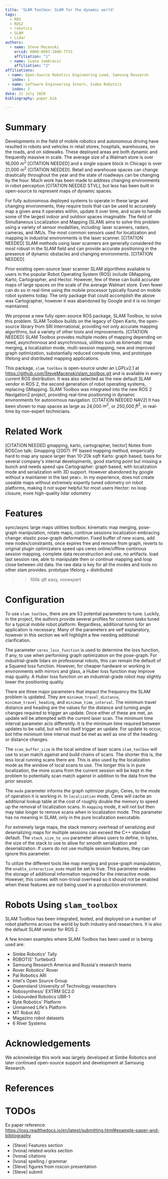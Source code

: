 ```yaml
---
title: 'SLAM Toolbox: SLAM for the dynamic world'
tags:
  - ROS
  - ROS2
  - robotics
  - SLAM
  - Lidar
authors:
  - name: Steve Macenski
    orcid: 0000-0003-1090-7733
    affiliation: "1"
  - name: Ivona Jambrecic
    affiliation: "2"
affiliations:
 - name: Open-Source Robotics Engineering Lead, Samsung Research
   index: 1
 - name: Software Engineering Intern, Simbe Robotics
   index: 2
date: 31 July 2020
bibliography: paper.bib

---
```


# Summary

Developments in the field of mobile robotics and autonomous driving have resulted in robots and vehicles in retail stores, hospitals, warehouses, on the roads, and on sidewalks.
These deployed areas are both dynamic and frequently massive in scale.
The average size of a Walmart store is over 16,000 $m^{2}$ [CITATION NEEDED] and a single square block in Chicago is over 21,000 $m^{2}$ [CITATION NEEDED].
Retail and warehouse spaces can change drastically throughout the year and the state of roadways can be changing by the hour.
Much work has been made to address changing environments in robot perception [CITATION NEEDED STVL], but less has been built in open-source to represent maps of dynamic spaces. 

For fully autonomous deployed systems to operate in these large and changing environments, they require tools that can be used to accurately map a given area it operates within, update it over time, and scale to handle some of the largest indoor and outdoor spaces imaginable.
The field of Simultaneous Localization and Mapping (SLAM) aims to solve this problem using a variety of sensor modalities, including: laser scanners, radars, cameras, and IMUs.
The most common sensors used for localization and mapping in industrial environments is the laser scanner. [CITATION NEEDED]
SLAM methods using laser scanners are generally considered the most robust in the SLAM field and can provide accurate positioning in the presence of dynamic obstacles and changing environments. [CITATION NEEDED]

Prior existing open-source laser scanner SLAM algorithms available to users in the popular Robot Operating System (ROS) include GMapping, Karto, Cartographer, and Hector.
However, few of these can build accurate maps of large spaces on the scale of the average Walmart store.
Even fewer can do so in real-time using the mobile processor typically found on mobile robot systems today.
The only package that could accomplish the above was Cartographer, however it was abandoned by Google and it is no longer maintained.

We propose a new fully open-source ROS package, SLAM Toolbox, to solve this problem.
SLAM Toolbox builds on the legacy of Open Karto, the open-source library from SRI International, providing not only accurate mapping algorithms, but a variety of other tools and improvements. [CITATION NEEDED]
SLAM Toolbox provides multiple modes of mapping depending on need, asynchronous and asynchronous, utilities such as kinematic map merging, a localization mode, multi-session mapping, new and improved graph optimization, substantially reduced compute time, and prototype lifelong and distributed mapping applications.

This package, `slam_toolbox` is open-source under an LGPLv2.1 at https://github.com/SteveMacenski/slam_toolbox.git and is available in every current ROS distribution.
It was also selected as the new default SLAM vendor in ROS 2, the second generation of robot operating systems, replacing GMapping.
SLAM Toolbox was integrated into the new ROS 2 Navigation2 project, providing real-time positioning in dynamic environments for autonomous navigation. [CITATION NEEDED NAV2]
It has been shown to map spaces as large as 24,000 $m^{2}$, or 250,000 $ft^{2}$, in real-time by non-expert technicians.

# Related Work

[CITATION NEEDED gmapping, karto, cartographer, hector]
Notes from ROSCon talk: 
  Gmapping (2007): PF based mapping method, emperically hard to map any space larger than 10-20k sqft
  Karto: graph based, basis for several company's internal developments, good starting point but missing a bunch and needs speed ups 
  Cartographer: graph based, with localization mode and serialization with 3D support. However abandoned by google without a maintainer in the last year+. In my experience, does not create useable maps without extremely expertly tuned odometry on robot platforms, making it not super helpful for most users
  Hector: no loop closure, more high-quality lidar odometry

# Features
sync/async
large maps
utilities toolbox: kinematic map merging, pose-graph manipulation, rotate maps, continue sessions
localization embracing change: elastic pose-graph deformation. Fixed buffer of new scans, add new nodes/constraints, once expires free and remove from graph, reverts to original
plugin optimizaters
speed ups
ceres
online/offline
continous session mapping, complete data reconstruction and use, no artifacts. load last session raw, able to manipulate then or continue mapping and loop close between old data. 
the raw data is key for all the modes and tools no other slam provides.
prototype lifelong + distributed
>>100k qft
easy, nonexpert


# Configuration

To use `slam_toolbox`, there are are 53 potential parameters to tune.
Luckily, in the project, the authors provide several profiles for common tasks tuned for a typical mobile robot platform.
Regardless, additional tuning for an application is necessary.
Many of the parameters are self explanatory, however in this section we will highlight a few needing additional clarification.

The parameter `ceres_loss_function` is used to determine the loss function, if any, to use when performing graph optimization on the pose-graph. For industrial-grade lidars on professional robots, this can remain the default of a Squared loss function. However, for cheaper hardware or working in environments with mirrors and glass, a Huber loss function may improve map quality. A Huber loss function on an industrial-grade robot may slightly lower the positioning quality.

There are three major parameters that impact the frequency the SLAM problem is updated. They are `minimum_travel_distance`, `minimum_travel_heading`, and `minimum_time_interval`. The minimum travel distance and heading are the values for the distance and turning angle changes required to trigger an update. Once either of these are met, an update will be attempted with the current laser scan. The minimum time interval parameter acts differently. It is the minimum time required between updates to be valid, but will not itself trigger an update. For update to occur, bot hthe minimum time interval must be met as well as one of the heading or distance changes. 

The `scan_buffer_size` is the local window of laser scans `slam_toolbox` will use to scan match against and build chains of scans. The shorter this is, the less local running scans there are. This is also used by the localization mode as the window of local scans to use. The longer this is in pure localization, the more scans from the current session will be kept in the problem to potentially scan match against in addition to the data from the prior session.

The `mode` parameter informs the graph optimizer plugin, Ceres, to the mode of operation it is working in. In `localization` mode, Ceres will cache an additional lookup table at the cost of roughly double the memory to speed up the removal of localization scans. In `mapping` mode, it will not but then may take longer to remove scans when in localization mode. This parameter has no meaning in SLAM, only in the pure localization executable.

For extremely large maps, the stack memory overhead of serializing and deserializing maps for multiple sessions can exceed the C++ standard default. The `stack_size_to_use` parameter allows users to define, in bytes, the size of the stack to use to allow for smooth serialization and deserialization. If users do not use multiple session features, they can ignore this parameter.

To utilize the different tools like map merging and pose-graph manipulation, the `enable_interactive_mode` must be set to true. This parameter enables the storage of additional information required for the interactive mode. However, this comes with non-trivial overhead so it should not be enabled when these features are not being used in a production environment.

# Robots Using `slam_toolbox`

SLAM Toolbox has been integrated, tested, and deployed on a number of robot platforms across the world by both industry and researchers.
It is also the default SLAM vendor for ROS 2.

A few known examples where SLAM Toolbox has been used or is being used are:

- Simbe Robotics' Tally
- ROBOTIS' Turtlebot3
- Samsung Research America and Russia's research teams
- Rover Robotics' Rover
- Pal Robotics ARI
- Intel's Open Source Group
- Queensland University of Technology researchers
- Robosynthesis' EXTRM SC2.0
- Unbounded Robotics UBR-1
- Byte Robotics' Platform
- Unmanned Life's Platform
- MT Robot AG
- Magazino robot datasets
- 6 River Systems

# Acknowledgements

We acknowledge this work was largely developed at Simbe Robotics and later continued open-source support and development at Samsung Research.

# References

# TODOs

Ex paper reference: https://joss.readthedocs.io/en/latest/submitting.html#example-paper-and-bibliography

- [Steve] Features section
- [Ivona] related works section
- [Ivona] citations
- [Ivona] spelling / grammar
- [Steve] figures from roscon presentation
- [Steve] submit
